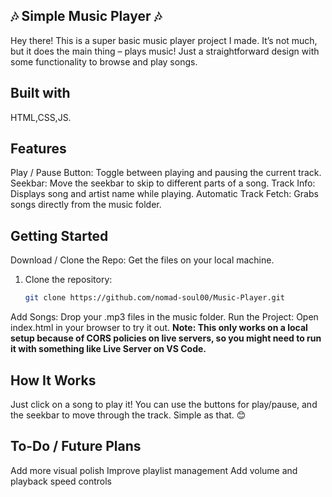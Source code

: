 ## 🎶 Simple Music Player 🎶
Hey there! This is a super basic music player project I made. It’s not much, but it does the main thing – plays music! Just a straightforward design with some functionality to browse and play songs.

## Built with
HTML,CSS,JS.

## Features
Play / Pause Button: Toggle between playing and pausing the current track.
Seekbar: Move the seekbar to skip to different parts of a song.
Track Info: Displays song and artist name while playing.
Automatic Track Fetch: Grabs songs directly from the music folder.

## Getting Started
Download / Clone the Repo: Get the files on your local machine.
1. Clone the repository:
   ```bash
   git clone https://github.com/nomad-soul00/Music-Player.git

Add Songs: Drop your .mp3 files in the music folder.
Run the Project: Open index.html in your browser to try it out.
<strong>Note: This only works on a local setup because of CORS policies on live servers, so you might need to run it with something like Live Server on VS Code.</strong>

## How It Works
Just click on a song to play it! You can use the buttons for play/pause, and the seekbar to move through the track. Simple as that. 😊

## To-Do / Future Plans
 Add more visual polish
 Improve playlist management
 Add volume and playback speed controls





